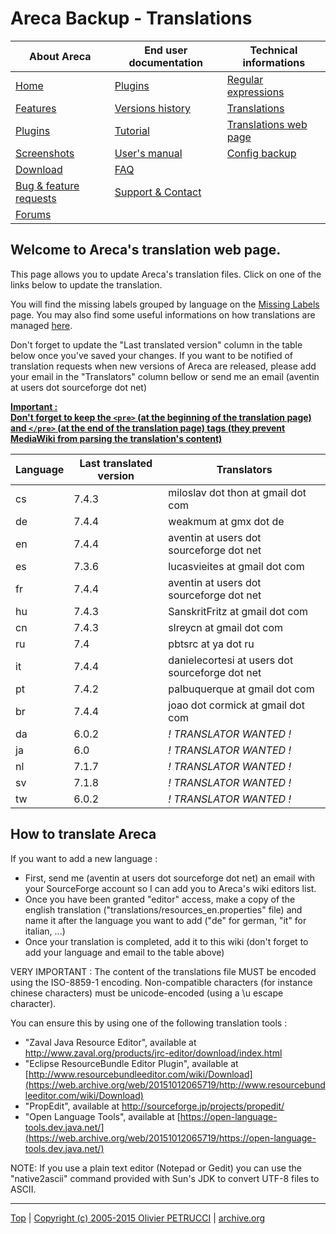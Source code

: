 # Areca Backup - Translations

| About Areca                   | End user documentation            | Technical informations                        |
|-------------------------------|-----------------------------------|-----------------------------------------------|
| [Home](README.md)             | [Plugins](plugin_list.md)         | [Regular expressions](regex.md)               |
| [Features](features.md)       | [Versions history](history.md)    | [Translations](documentation.md#translations) |
| [Plugins](plugin_list.md)     | [Tutorial](tutorial.md)           | [Translations web page](translations.md)      |
| [Screenshots](screenshots.md) | [User's manual](documentation.md) | [Config backup](config_backup.md)             |
| [Download]                    | [FAQ](faq.md)                     |                                               |
| [Bug & feature requests]      | [Support & Contact](support.md)   |                                               |
| [Forums]                      |                                   |                                               |

[Download]: https://sourceforge.net/projects/areca/files/areca-stable/
[Bug & feature requests]: https://sourceforge.net/p/areca/_list/tickets?source=navbar
[Forums]: https://sourceforge.net/projects/areca/forums


## Welcome to Areca's translation web page.

This page allows you to update Areca's translation files. Click on one of the links below to update the translation.

You will find the missing labels grouped by language on the [Missing Labels](https://web.archive.org/web/20151012065719/http://www.areca-backup.org/arcwk/index.php?title=Missing_Labels) page.
You may also find some useful informations on how translations are managed [here](https://web.archive.org/web/20151012065719/http://www.areca-backup.org/arcwk/index.php?title=Translation_howto).

Don't forget to update the "Last translated version" column in the table below once you've saved your changes.
If you want to be notified of translation requests when new versions of Areca are released, please add your email in the "Translators" column bellow or send me an email (aventin at users dot sourceforge dot net)


<u>**Important :**</u><br>
<u>**Don't forget to keep the `<pre>` (at the beginning of the translation page) and `</pre>` (at the end of the translation page) tags (they prevent MediaWiki from parsing the translation's content)**</u>


| Language | Last translated version | Translators                                     |
| -------- | ----------------------- | ----------------------------------------------- |
| cs       | 7.4.3                   | miloslav dot thon at gmail dot com              |
| de       | 7.4.4                   | weakmum at gmx dot de                           |
| en       | 7.4.4                   | aventin at users dot sourceforge dot net        |
| es       | 7.3.6                   | lucasvieites at gmail dot com                   |
| fr       | 7.4.4                   | aventin at users dot sourceforge dot net        |
| hu       | 7.4.3                   | SanskritFritz at gmail dot com                  |
| cn       | 7.4.3                   | slreycn at gmail dot com                        |
| ru       | 7.4                     | pbtsrc at ya dot ru                             |
| it       | 7.4.4                   | danielecortesi at users dot sourceforge dot net |
| pt       | 7.4.2                   | palbuquerque at gmail dot com                   |
| br       | 7.4.4                   | joao dot cormick at gmail dot com               |
| da       | 6.0.2                   | *! TRANSLATOR WANTED !*                         |
| ja       | 6.0                     | *! TRANSLATOR WANTED !*                         |
| nl       | 7.1.7                   | *! TRANSLATOR WANTED !*                         |
| sv       | 7.1.8                   | *! TRANSLATOR WANTED !*                         |
| tw       | 6.0.2                   | *! TRANSLATOR WANTED !*                         |


## How to translate Areca

If you want to add a new language :

- First, send me (aventin at users dot sourceforge dot net) an email with your SourceForge account so I can add you to Areca's wiki editors list.
- Once you have been granted "editor" access, make a copy of the english translation ("translations/resources_en.properties" file) and name it after the language you want to add ("de" for german, "it" for italian, ...)
- Once your translation is completed, add it to this wiki (don't forget to add your language and email to the table above) 



VERY IMPORTANT : The content of the translations file MUST be encoded using the ISO-8859-1 encoding. Non-compatible characters (for instance chinese characters) must be unicode-encoded (using a \u escape character).

You can ensure this by using one of the following translation tools :

- "Zaval Java Resource Editor", available at http://www.zaval.org/products/jrc-editor/download/index.html
- "Eclipse ResourceBundle Editor Plugin", available at [http://www.resourcebundleeditor.com/wiki/Download](https://web.archive.org/web/20151012065719/http://www.resourcebundleeditor.com/wiki/Download)
- "PropEdit", available at http://sourceforge.jp/projects/propedit/
- "Open Language Tools", available at [https://open-language-tools.dev.java.net/](https://web.archive.org/web/20151012065719/https://open-language-tools.dev.java.net/)

NOTE: If you use a plain text editor (Notepad or Gedit) you can use the "native2ascii" command provided with Sun's JDK to convert UTF-8 files to ASCII.


---

[Top] | [Copyright (c) 2005-2015 Olivier PETRUCCI] | [archive.org]

[Top]: #areca-backup---translations "Go to top of the document"
[Copyright (c) 2005-2015 Olivier PETRUCCI]: https://areca-backup.org "Visit the original resource"
[archive.org]: https://web.archive.org/web/20151012065719/http://www.areca-backup.org/arcwk/index.php?title=Translations "Visit the original resource at archive.org"